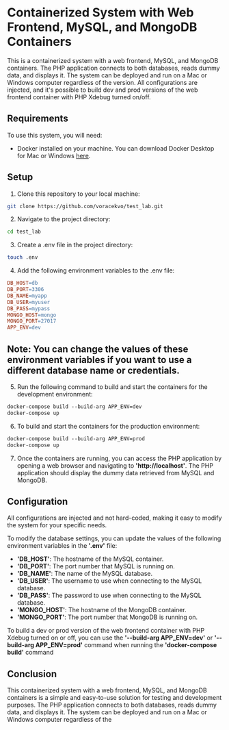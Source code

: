 # Containerized System with Web Frontend, MySQL, and MongoDB Containers

This is a containerized system with a web frontend, MySQL, and MongoDB containers. The PHP application connects to both databases, reads dummy data, and displays it. The system can be deployed and run on a Mac or Windows computer regardless of the version. All configurations are injected, and it's possible to build dev and prod versions of the web frontend container with PHP Xdebug turned on/off.

## Requirements

To use this system, you will need:

- Docker installed on your machine. You can download Docker Desktop for Mac or Windows [here](https://www.docker.com/products/docker-desktop).

## Setup

1. Clone this repository to your local machine:

```bash
git clone https://github.com/voracekvo/test_lab.git
```

2. Navigate to the project directory:

```bash
cd test_lab
```

3. Create a .env file in the project directory:

```bash
touch .env
```

4. Add the following environment variables to the .env file:


```makefile
DB_HOST=db
DB_PORT=3306
DB_NAME=myapp
DB_USER=myuser
DB_PASS=mypass
MONGO_HOST=mongo
MONGO_PORT=27017
APP_ENV=dev
```

## Note: You can change the values of these environment variables if you want to use a different database name or credentials.


5. Run the following command to build and start the containers for the development environment:


```css
docker-compose build --build-arg APP_ENV=dev
docker-compose up
```

6. To build and start the containers for the production environment:


```css
docker-compose build --build-arg APP_ENV=prod
docker-compose up
```
7. Once the containers are running, you can access the PHP application by opening a web browser and navigating to **'http://localhost'**. The PHP application should display the dummy data retrieved from MySQL and MongoDB.


## Configuration
All configurations are injected and not hard-coded, making it easy to modify the system for your specific needs.

To modify the database settings, you can update the values of the following environment variables in the **'.env'** file:

* **'DB_HOST'**: The hostname of the MySQL container.
* **'DB_PORT'**: The port number that MySQL is running on.
* **'DB_NAME'**: The name of the MySQL database.
* **'DB_USER'**: The username to use when connecting to the MySQL database.
* **'DB_PASS'**: The password to use when connecting to the MySQL database.
* **'MONGO_HOST'**: The hostname of the MongoDB container.
* **'MONGO_PORT'**: The port number that MongoDB is running on.

To build a dev or prod version of the web frontend container with PHP Xdebug turned on or off, you can use the **'--build-arg APP_ENV=dev'** or **'--build-arg APP_ENV=prod'** command when running the **'docker-compose build'** command

## Conclusion

This containerized system with a web frontend, MySQL, and MongoDB containers is a simple and easy-to-use solution for testing and development purposes. The PHP application connects to both databases, reads dummy data, and displays it. The system can be deployed and run on a Mac or Windows computer regardless of the
